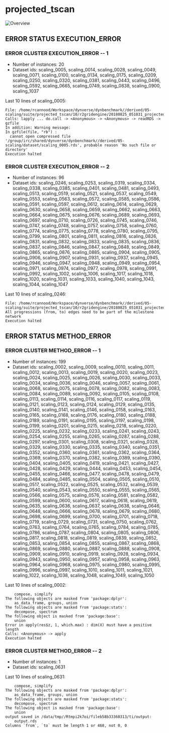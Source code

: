 # projected_tscan
![Overview](projected_tscan.svg)

## ERROR STATUS EXECUTION_ERROR

### ERROR CLUSTER EXECUTION_ERROR -- 1

 * Number of instances: 20
 * Dataset ids: scaling_0005, scaling_0014, scaling_0028, scaling_0049, scaling_0071, scaling_0100, scaling_0134, scaling_0175, scaling_0209, scaling_0250, scaling_0320, scaling_0381, scaling_0443, scaling_0496, scaling_0592, scaling_0665, scaling_0749, scaling_0838, scaling_0900, scaling_1037

Last 10 lines of scaling_0005:
```
File: /home/rcannood/Workspace/dynverse/dynbenchmark//derived/05-scaling/suite/projected_tscan/10/r2gridengine/20180825_051031_projected_tscan_10_8fMzWl9BXQ/log/log.5.e.txt
Calls: lapply ... do.call -> <Anonymous> -> <Anonymous> -> readRDS -> gzfile
In addition: Warning message:
In gzfile(file, "rb") :
  cannot open compressed file '/group/irc/shared/dynverse/dynbenchmark//derived/05-scaling/dataset/scaling_0005.rds', probable reason 'No such file or directory'
Execution halted
```

### ERROR CLUSTER EXECUTION_ERROR -- 2

 * Number of instances: 96
 * Dataset ids: scaling_0246, scaling_0253, scaling_0319, scaling_0334, scaling_0338, scaling_0385, scaling_0401, scaling_0481, scaling_0493, scaling_0513, scaling_0519, scaling_0521, scaling_0537, scaling_0549, scaling_0553, scaling_0563, scaling_0572, scaling_0585, scaling_0586, scaling_0591, scaling_0597, scaling_0612, scaling_0614, scaling_0629, scaling_0630, scaling_0658, scaling_0659, scaling_0662, scaling_0663, scaling_0664, scaling_0675, scaling_0676, scaling_0689, scaling_0693, scaling_0697, scaling_0710, scaling_0726, scaling_0745, scaling_0746, scaling_0747, scaling_0748, scaling_0757, scaling_0758, scaling_0760, scaling_0774, scaling_0775, scaling_0778, scaling_0780, scaling_0795, scaling_0799, scaling_0801, scaling_0811, scaling_0816, scaling_0826, scaling_0831, scaling_0832, scaling_0833, scaling_0835, scaling_0836, scaling_0837, scaling_0846, scaling_0847, scaling_0848, scaling_0849, scaling_0865, scaling_0876, scaling_0885, scaling_0904, scaling_0905, scaling_0906, scaling_0907, scaling_0931, scaling_0937, scaling_0945, scaling_0946, scaling_0947, scaling_0948, scaling_0949, scaling_0954, scaling_0971, scaling_0974, scaling_0977, scaling_0978, scaling_0991, scaling_0992, scaling_1002, scaling_1006, scaling_1017, scaling_1018, scaling_1020, scaling_1031, scaling_1033, scaling_1040, scaling_1043, scaling_1044, scaling_1047

Last 10 lines of scaling_0246:
```
File: /home/rcannood/Workspace/dynverse/dynbenchmark//derived/05-scaling/suite/projected_tscan/10/r2gridengine/20180825_051031_projected_tscan_10_8fMzWl9BXQ/log/log.246.e.txt
All progressions (from, to) edges need to be part of the milestone network
Execution halted
```

## ERROR STATUS METHOD_ERROR

### ERROR CLUSTER METHOD_ERROR -- 1

 * Number of instances: 199
 * Dataset ids: scaling_0002, scaling_0009, scaling_0010, scaling_0011, scaling_0012, scaling_0013, scaling_0019, scaling_0020, scaling_0023, scaling_0024, scaling_0025, scaling_0026, scaling_0030, scaling_0033, scaling_0034, scaling_0036, scaling_0046, scaling_0057, scaling_0061, scaling_0068, scaling_0075, scaling_0078, scaling_0082, scaling_0083, scaling_0084, scaling_0089, scaling_0092, scaling_0105, scaling_0108, scaling_0113, scaling_0114, scaling_0116, scaling_0117, scaling_0119, scaling_0121, scaling_0123, scaling_0124, scaling_0129, scaling_0135, scaling_0140, scaling_0141, scaling_0146, scaling_0158, scaling_0163, scaling_0165, scaling_0168, scaling_0176, scaling_0180, scaling_0188, scaling_0189, scaling_0191, scaling_0195, scaling_0197, scaling_0198, scaling_0199, scaling_0201, scaling_0215, scaling_0218, scaling_0220, scaling_0225, scaling_0232, scaling_0233, scaling_0241, scaling_0243, scaling_0254, scaling_0255, scaling_0265, scaling_0287, scaling_0288, scaling_0297, scaling_0301, scaling_0308, scaling_0321, scaling_0328, scaling_0329, scaling_0330, scaling_0335, scaling_0340, scaling_0351, scaling_0352, scaling_0360, scaling_0361, scaling_0362, scaling_0364, scaling_0369, scaling_0370, scaling_0382, scaling_0389, scaling_0390, scaling_0404, scaling_0405, scaling_0419, scaling_0421, scaling_0427, scaling_0428, scaling_0429, scaling_0444, scaling_0453, scaling_0454, scaling_0455, scaling_0466, scaling_0477, scaling_0478, scaling_0479, scaling_0484, scaling_0485, scaling_0504, scaling_0505, scaling_0510, scaling_0517, scaling_0522, scaling_0525, scaling_0532, scaling_0539, scaling_0540, scaling_0543, scaling_0550, scaling_0555, scaling_0565, scaling_0566, scaling_0575, scaling_0576, scaling_0581, scaling_0582, scaling_0599, scaling_0600, scaling_0617, scaling_0618, scaling_0619, scaling_0635, scaling_0636, scaling_0637, scaling_0638, scaling_0646, scaling_0648, scaling_0666, scaling_0678, scaling_0679, scaling_0680, scaling_0698, scaling_0699, scaling_0700, scaling_0701, scaling_0718, scaling_0719, scaling_0729, scaling_0731, scaling_0750, scaling_0762, scaling_0763, scaling_0764, scaling_0765, scaling_0784, scaling_0785, scaling_0786, scaling_0787, scaling_0804, scaling_0805, scaling_0806, scaling_0817, scaling_0818, scaling_0819, scaling_0839, scaling_0852, scaling_0853, scaling_0854, scaling_0855, scaling_0867, scaling_0868, scaling_0869, scaling_0880, scaling_0887, scaling_0888, scaling_0908, scaling_0909, scaling_0910, scaling_0919, scaling_0928, scaling_0934, scaling_0943, scaling_0950, scaling_0957, scaling_0958, scaling_0963, scaling_0964, scaling_0968, scaling_0975, scaling_0980, scaling_0995, scaling_0996, scaling_0997, scaling_1010, scaling_1011, scaling_1021, scaling_1022, scaling_1038, scaling_1048, scaling_1049, scaling_1050

Last 10 lines of scaling_0002:
```
    compose, simplify
The following objects are masked from 'package:dplyr':
    as_data_frame, groups, union
The following objects are masked from 'package:stats':
    decompose, spectrum
The following object is masked from 'package:base':
    union
Error in apply(res$z, 1, which.max) : dim(X) must have a positive length
Calls: <Anonymous> -> apply
Execution halted
```

### ERROR CLUSTER METHOD_ERROR -- 2

 * Number of instances: 1
 * Dataset ids: scaling_0631

Last 10 lines of scaling_0631:
```
    compose, simplify
The following objects are masked from 'package:dplyr':
    as_data_frame, groups, union
The following objects are masked from 'package:stats':
    decompose, spectrum
The following object is masked from 'package:base':
    union
output saved in /data/tmp//Rtmpi2k7oi/fileb58b33360313/ti/output: 
	output.rds
Columns `from`, `to` must be length 1 or 468, not 0, 0
```


